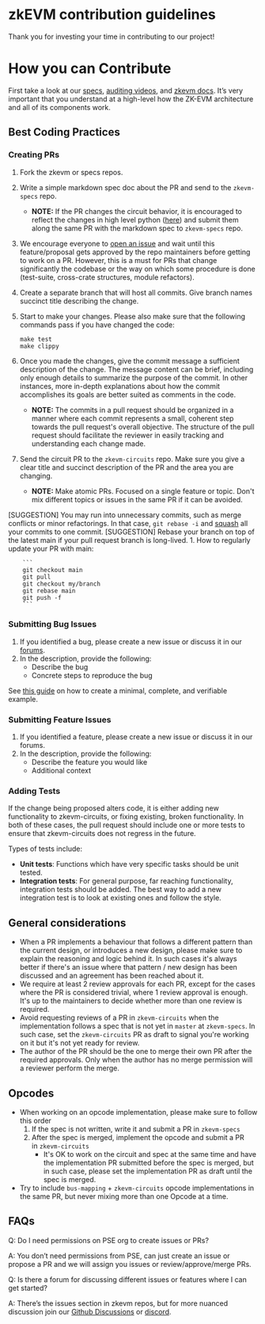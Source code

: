 # zkEVM contribution guidelines

Thank you for investing your time in contributing to our project!

# How you can Contribute

First take a look at our [specs](https://github.com/privacy-scaling-explorations/zkevm-specs), [auditing videos](https://www.youtube.com/watch?v=HhHTho2QZa4), and [zkevm docs](https://github.com/privacy-scaling-explorations/zkevm-docs). It’s very important that you understand at a high-level how the ZK-EVM architecture and all of its components work.

## Best Coding Practices

### Creating PRs

1. Fork the zkevm or specs repos.
2. Write a simple markdown spec doc about the PR and send to the `zkevm-specs` repo.
    - ******************NOTE:****************** If the PR changes the circuit behavior, it is encouraged to reflect the changes in high level python ([here](https://github.com/privacy-scaling-explorations/zkevm-specs/tree/master/src/zkevm_specs)) and submit them along the same PR with the markdown spec to `zkevm-specs` repo.
3. We encourage everyone to [open an issue](https://github.com/privacy-scaling-explorations/zkevm-circuits/issues/new/choose) and wait until this feature/proposal gets approved by the repo maintainers before getting to work on a PR. However, this is a must for PRs that change significantly the codebase or the way on which some procedure is done (test-suite, cross-crate structures, module refactors).
4. Create a separate branch that will host all commits. Give branch names succinct title describing the change.
5. Start to make your changes. Please also make sure that the following commands pass if you have changed the code:
    
    ```
    make test
    make clippy
    ```
    
6. Once you made the changes, give the commit message a sufficient description of the change. The message content can be brief, including only enough details to summarize the purpose of the commit. In other instances, more in-depth explanations about how the commit accomplishes its goals are better suited as comments in the code.
    - ******************NOTE:****************** The commits in a pull request should be organized in a manner where each commit represents a small, coherent step towards the pull request's overall objective. The structure of the pull request should facilitate the reviewer in easily tracking and understanding each change made.
7. Send the circuit PR to the `zkevm-circuits` repo. Make sure you give a clear title and succinct description of the PR and the area you are changing. 
    - ******************NOTE:****************** Make atomic PRs. Focused on a single feature or topic. Don't mix different topics or issues in the same PR if it can be avoided.

[SUGGESTION] You may run into unnecessary commits, such as merge conflicts or minor refactorings. In that case, `git rebase -i`  and [squash](https://www.git-tower.com/learn/git/faq/git-squash) all your commits to one commit. 
[SUGGESTION] Rebase your branch on top of the latest main if your pull request branch is long-lived.
    1. How to regularly update your PR with main:
        
        ```
        git checkout main
        git pull
        git checkout my/branch
        git rebase main
        git push -f
        ```
        

### Submitting Bug Issues

1. If you identified a bug, please create a new issue or discuss it in our [forums](https://github.com/privacy-scaling-explorations/zkevm-circuits/discussions). 
2. In the description, provide the following:
    - Describe the bug
    - Concrete steps to reproduce the bug

See [this guide](https://stackoverflow.com/help/mcve) on how to create a minimal, complete, and verifiable example.

### Submitting Feature Issues

1. If you identified a feature, please create a new issue or discuss it in our forums. 
2. In the description, provide the following:
    - Describe the feature you would like
    - Additional context

### Adding Tests

If the change being proposed alters code, it is either adding new functionality to zkevm-circuits, or fixing existing, broken functionality. In both of these cases, the pull request should include one or more tests to ensure that zkevm-circuits does not regress in the future.

Types of tests include:

- **Unit tests**: Functions which have very specific tasks should be unit tested.
- **Integration tests**: For general purpose, far reaching functionality, integration tests should be added. The best way to add a new integration test is to look at existing ones and follow the style.

## General considerations

- When a PR implements a behaviour that follows a different pattern than the current design, or introduces a new design, please make sure to explain the reasoning and logic behind it. In such cases it's always better if there's an issue where that pattern / new design has been discussed and an agreement has been reached about it.
- We require at least 2 review approvals for each PR, except for the cases where the PR is considered trivial, where 1 review approval is enough. It's up to the maintainers to decide whether more than one review is required.
- Avoid requesting reviews of a PR in `zkevm-circuits` when the implementation follows a spec that is not yet in `master` at `zkevm-specs`. In such case, set the `zkevm-circuits` PR as draft to signal you're working on it but it's not yet ready for review.
- The author of the PR should be the one to merge their own PR after the required approvals. Only when the author has no merge permission will a reviewer perform the merge.

## Opcodes

- When working on an opcode implementation, please make sure to follow this order
    1. If the spec is not written, write it and submit a PR in `zkevm-specs`
    2. After the spec is merged, implement the opcode and submit a PR in `zkevm-circuits`
        - It's OK to work on the circuit and spec at the same time and have the implementation PR submitted before the spec is merged, but in such case, please set the implementation PR as draft until the spec is merged.
- Try to include `bus-mapping` + `zkevm-circuits` opcode implementations in the same PR, but never mixing more than one Opcode at a time.

## FAQs

Q: Do I need permissions on PSE org to create issues or PRs?

A: You don’t need permissions from PSE, can just create an issue or propose a PR and we will assign you issues or review/approve/merge PRs. 

Q: Is there a forum for discussing different issues or features where I can get started?

A: There’s the issues section in zkevm repos, but for more nuanced discussion join our [Github Discussions](https://github.com/privacy-scaling-explorations/zkevm-circuits/discussions) or [discord](https://discord.com/invite/sF5CT5rzrR).
